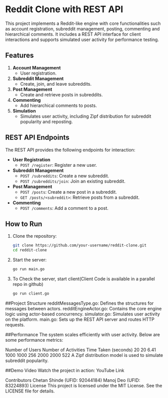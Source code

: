 # Reddit Clone with REST API

This project implements a Reddit-like engine with core functionalities such as account registration, subreddit management, posting, commenting and hierarchical comments. It includes a REST API interface for client interactions and supports simulated user activity for performance testing. 

## Features
1. **Account Management**
   - User registration.
2. **Subreddit Management**
   - Create, join, and leave subreddits.
3. **Post Management**
   - Create and retrieve posts in subreddits.
4. **Commenting**
   - Add hierarchical comments to posts.
5. **Simulation**
   - Simulates user activity, including Zipf distribution for subreddit popularity and reposting.

## REST API Endpoints
The REST API provides the following endpoints for interaction:
- **User Registration**
  - `POST /register`: Register a new user.
- **Subreddit Management**
  - `POST /subreddits`: Create a new subreddit.
  - `POST /subreddits/join`: Join an existing subreddit.
- **Post Management**
  - `POST /posts`: Create a new post in a subreddit.
  - `GET /posts/<subreddit>`: Retrieve posts from a subreddit.
- **Commenting**
  - `POST /comments`: Add a comment to a post.

## How to Run
1. Clone the repository:
   ```bash
   git clone https://github.com/your-username/reddit-clone.git
   cd reddit-clone
2. Start the server:
   ```bash
   go run main.go
3. To Check the server, start client(Client Code is available in a parallel repo in github)
   ```bash
   go run client.go

##Project Structure
  redditMessagesType.go: Defines the structures for messages between actors.
  redditEngineActor.go: Contains the core engine logic using actor-based concurrency.
  simulator.go: Simulates user activity on the platform.
  main.go: Sets up the REST API server and routes HTTP requests.

##Performance
   The system scales efficiently with user activity. Below are some performance metrics:

   Number of Users	Number of Activities	Time Taken (seconds)
   20	20	6.41
   1000	1000	256
   2000	2000	522
A Zipf distribution model is used to simulate subreddit popularity.

##Demo Video
Watch the project in action: YouTube Link

Contributors
Chetan Shinde (UFID: 92044184)
Manoj Deo (UFID: 83224893)
License
This project is licensed under the MIT License. See the LICENSE file for details.
